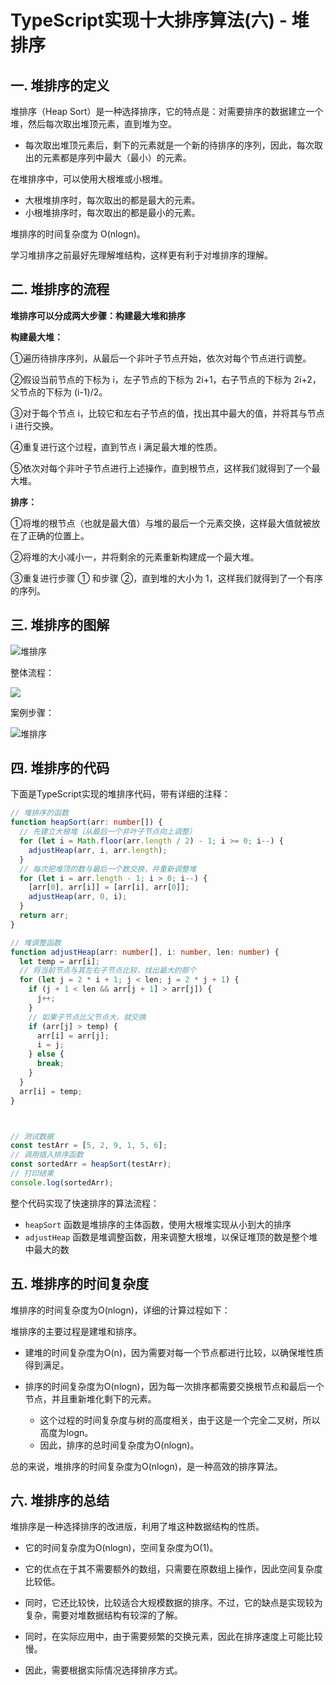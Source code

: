# TypeScript实现十大排序算法(六) - 堆排序

## 一. 堆排序的定义

堆排序（Heap Sort）是一种选择排序，它的特点是：对需要排序的数据建立一个堆，然后每次取出堆顶元素，直到堆为空。

* 每次取出堆顶元素后，剩下的元素就是一个新的待排序的序列，因此，每次取出的元素都是序列中最大（最小）的元素。

在堆排序中，可以使用大根堆或小根堆。

* 大根堆排序时，每次取出的都是最大的元素。
* 小根堆排序时，每次取出的都是最小的元素。

堆排序的时间复杂度为 O(nlogn)。



学习堆排序之前最好先理解堆结构，这样更有利于对堆排序的理解。



## 二. 堆排序的流程

**堆排序可以分成两大步骤：构建最大堆和排序**

**构建最大堆：**

①遍历待排序序列，从最后一个非叶子节点开始，依次对每个节点进行调整。

②假设当前节点的下标为 i，左子节点的下标为 2i+1，右子节点的下标为 2i+2，父节点的下标为 (i-1)/2。

③对于每个节点 i，比较它和左右子节点的值，找出其中最大的值，并将其与节点 i 进行交换。

④重复进行这个过程，直到节点 i 满足最大堆的性质。

⑤依次对每个非叶子节点进行上述操作，直到根节点，这样我们就得到了一个最大堆。

**排序：**

①将堆的根节点（也就是最大值）与堆的最后一个元素交换，这样最大值就被放在了正确的位置上。

②将堆的大小减小一，并将剩余的元素重新构建成一个最大堆。

③重复进行步骤 ① 和步骤 ②，直到堆的大小为 1，这样我们就得到了一个有序的序列。



## 三. 堆排序的图解

![堆排序](https://coderwhy-1257727333.cos.ap-guangzhou.myqcloud.com/uPic/image-20230220160342077.png)

整体流程：

![](https://coderwhy-1257727333.cos.ap-guangzhou.myqcloud.com/uPic/Sorting_heapsort_anim.png)

案例步骤：

![堆排序](https://coderwhy-1257727333.cos.ap-guangzhou.myqcloud.com/uPic/Heapsort-example.png)



## 四. 堆排序的代码

下面是TypeScript实现的堆排序代码，带有详细的注释：

```ts
// 堆排序的函数
function heapSort(arr: number[]) {
  // 先建立大根堆（从最后一个非叶子节点向上调整）
  for (let i = Math.floor(arr.length / 2) - 1; i >= 0; i--) {
    adjustHeap(arr, i, arr.length);
  }
  // 每次把堆顶的数与最后一个数交换，并重新调整堆
  for (let i = arr.length - 1; i > 0; i--) {
    [arr[0], arr[i]] = [arr[i], arr[0]];
    adjustHeap(arr, 0, i);
  }
  return arr;
}

// 堆调整函数
function adjustHeap(arr: number[], i: number, len: number) {
  let temp = arr[i];
  // 将当前节点与其左右子节点比较，找出最大的那个
  for (let j = 2 * i + 1; j < len; j = 2 * j + 1) {
    if (j + 1 < len && arr[j + 1] > arr[j]) {
      j++;
    }
    // 如果子节点比父节点大，就交换
    if (arr[j] > temp) {
      arr[i] = arr[j];
      i = j;
    } else {
      break;
    }
  }
  arr[i] = temp;
}



// 测试数据
const testArr = [5, 2, 9, 1, 5, 6];
// 调用插入排序函数
const sortedArr = heapSort(testArr);
// 打印结果
console.log(sortedArr);
```

整个代码实现了快速排序的算法流程：

- `heapSort` 函数是堆排序的主体函数，使用大根堆实现从小到大的排序
- `adjustHeap` 函数是堆调整函数，用来调整大根堆，以保证堆顶的数是整个堆中最大的数





## 五. 堆排序的时间复杂度

堆排序的时间复杂度为O(nlogn)，详细的计算过程如下：

堆排序的主要过程是建堆和排序。

* 建堆的时间复杂度为O(n)，因为需要对每一个节点都进行比较，以确保堆性质得到满足。

* 排序的时间复杂度为O(nlogn)，因为每一次排序都需要交换根节点和最后一个节点，并且重新堆化剩下的元素。
  * 这个过程的时间复杂度与树的高度相关，由于这是一个完全二叉树，所以高度为logn。
  * 因此，排序的总时间复杂度为O(nlogn)。

总的来说，堆排序的时间复杂度为O(nlogn)，是一种高效的排序算法。



## 六. 堆排序的总结

堆排序是一种选择排序的改进版，利用了堆这种数据结构的性质。

* 它的时间复杂度为O(nlogn)，空间复杂度为O(1)。

* 它的优点在于其不需要额外的数组，只需要在原数组上操作，因此空间复杂度比较低。

* 同时，它还比较快，比较适合大规模数据的排序。不过，它的缺点是实现较为复杂，需要对堆数据结构有较深的了解。

* 同时，在实际应用中，由于需要频繁的交换元素，因此在排序速度上可能比较慢。

* 因此，需要根据实际情况选择排序方式。





